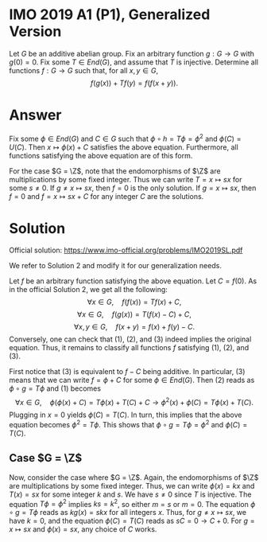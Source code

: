 # IMO 2019 A1 (P1), Generalized Version

Let $G$ be an additive abelian group.
Fix an arbitrary function $g : G \to G$ with $g(0) = 0$.
Fix some $T \in End(G)$, and assume that $T$ is injective.
Determine all functions $f : G \to G$ such that, for all $x, y \in G$,
$$ f(g(x)) + Tf(y) = f(f(x + y)). $$



# Answer

Fix some $\phi \in End(G)$ and $C \in G$ such that $\phi \circ h = T \phi = \phi^2$ and $\phi(C) = U(C)$.
Then $x \mapsto \phi(x) + C$ satisfies the above equation.
Furthermore, all functions satisfying the above equation are of this form.

For the case $G = \Z$, note that the endomorphisms of $\Z$ are multiplications by some fixed integer.
Thus we can write $T = x \mapsto sx$ for some $s \neq 0$.
If $g \neq x \mapsto sx$, then $f = 0$ is the only solution.
If $g = x \mapsto sx$, then $f = 0$ and $f = x \mapsto sx + C$ for any integer $C$ are the solutions.

# Solution

Official solution: <https://www.imo-official.org/problems/IMO2019SL.pdf>

We refer to Solution 2 and modify it for our generalization needs.
    
Let $f$ be an arbitrary function satisfying the above equation.
Let $C = f(0)$.
As in the official Solution 2, we get all the following:
$$ \forall x \in G, \quad f(f(x)) = Tf(x) + C, \tag{1} $$
$$ \forall x \in G, \quad f(g(x)) = T(f(x) - C) + C, \tag{2} $$
$$ \forall x, y \in G, \quad f(x + y) = f(x) + f(y) - C. \tag{3} $$
Conversely, one can check that $(1)$, $(2)$, and $(3)$ indeed implies the original equation.
Thus, it remains to classify all functions $f$ satisfying $(1)$, $(2)$, and $(3)$.

First notice that $(3)$ is equivalent to $f - C$ being additive.
In particular, $(3)$ means that we can write $f = \phi + C$ for some $\phi \in End(G)$.
Then $(2)$ reads as $\phi \circ g = T \phi$ and $(1)$ becomes
$$ \forall x \in G, \quad \phi(\phi(x) + C) = T \phi(x) + T(C) + C \to \phi^2(x) + \phi(C) = T \phi(x) + T(C). $$
Plugging in $x = 0$ yields $\phi(C) = T(C)$.
In turn, this implies that the above equation becomes $\phi^2 = T \phi$.
This shows that $\phi \circ g = T \phi = \phi^2$ and $\phi(C) = T(C)$.

## Case $G = \Z$

Now, consider the case where $G = \Z$.
Again, the endomorphisms of $\Z$ are multiplications by some fixed integer.
Thus, we can write $\phi(x) = kx$ and $T(x) = sx$ for some integer $k$ and $s$.
We have $s \neq 0$ since $T$ is injective.
The equation $T \phi = \phi^2$ implies $ks = k^2$, so either $m = s$ or $m = 0$.
The equation $\phi ∘ g = T \phi$ reads as $k g(x) = skx$ for all integers $x$.
Thus, for $g \neq x \mapsto sx$, we have $k = 0$, and the equation $\phi(C) = T(C)$ reads as $sC = 0 \to C + 0$.
For $g = x \mapsto sx$ and $\phi(x) = sx$, any choice of $C$ works.
